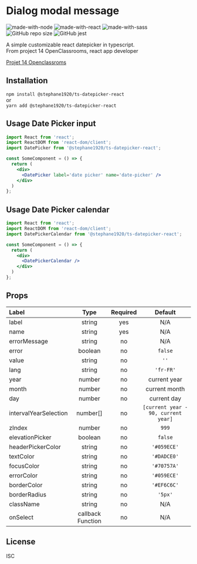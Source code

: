 # Dialog modal message
![made-with-node](https://img.shields.io/badge/Node.js-43853D?style=for-the-badge&logo=node.js&logoColor=white) ![made-with-react](https://img.shields.io/badge/-ReactJs-61DAFB?style=for-the-badge&logo=react&logoColor=FFFFFF) ![made-with-sass](	https://img.shields.io/badge/Sass-CC6699?style=for-the-badge&logo=sass&logoColor=white) 
![GitHub repo size](https://img.shields.io/github/repo-size/StephaneLi/lib_typescript-datepicker-react)
![GitHub jest](https://img.shields.io/badge/coverage-100%25-yellow)  

A simple customizable react datepicker in typescript.  
From project 14 OpenClassrooms, react app developer  
  
[Projet 14 Openclassroms](https://github.com/StephaneLi/StephaneLieumont_14_03062022)

## Installation
```npm install @stephane1920/ts-datepicker-react```  
or  
```yarn add @stephane1920/ts-datepicker-react```

## Usage Date Picker input
```jsx
import React from 'react';
import ReactDOM from 'react-dom/client';
import DatePicker from '@stephane1920/ts-datepicker-react';

const SomeComponent = () => {
  return (
    <div>
      <DatePicker label='date picker' name='date-picker' />
    </div>
  )
};
```

## Usage Date Picker calendar
```jsx
import React from 'react';
import ReactDOM from 'react-dom/client';
import DatePickerCalendar from '@stephane1920/ts-datepicker-react';

const SomeComponent = () => {
  return (
    <div>
      <DatePickerCalendar />
    </div>
  )
};
```

## Props
|Label|Type|Required|Default|
|:----|:----:|:------:|:----:|
|label|string|yes|N/A|
|name|string|yes|N/A|
|errorMessage|string|no|N/A|
|error|boolean|no|```false```|
|value|string|no|```''```|
|lang|string|no|```'fr-FR'```|
|year|number|no|current year|
|month|number|no|current month|
|day|number|no|current day|
|intervalYearSelection|number[]|no|```[current year - 90, current year]```|
|zIndex|number|no|```999```|
|elevationPicker|boolean|no|```false```|
|headerPickerColor|string|no|```'#059ECE'```|
|textColor|string|no|```'#DADCE0'```|
|focusColor|string|no|```'#70757A'```|
|errorColor|string|no|```'#059ECE'```|
|borderColor|string|no|```'#EF6C6C'```|
|borderRadius|string|no|```'5px'```|
|className|string|no|N/A|
|onSelect|callback Function|no|N/A|

## License  
ISC